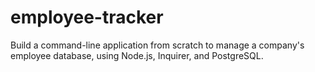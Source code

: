 # employee-tracker
Build a command-line application from scratch to manage a company's employee database, using Node.js, Inquirer, and PostgreSQL.

